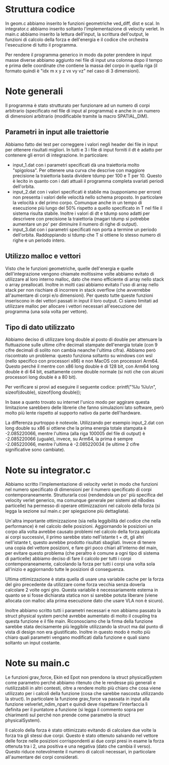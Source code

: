 # Struttura codice
In geom.c abbiamo inserito le funzioni geometriche ved_diff, dist e scal.
In integrator.c abbiamo inserito soltanto l'implementazione di velocity verlet.
In main.c abbiamo inserito la lettura dell'input, la scrittura dell'output, le funzioni di calcolo della forza e dell'energia e il codice che orchestra l'esecuzione di tutto il programma.

Per rendere il programma generico in modo da poter prendere in input masse diverse abbiamo aggiunto nei file di input una colonna dopo il tempo e prima delle coordinate che contiene la massa del corpo in quella riga (il formato quindi è "idx m x y z vx vy vz" nel caso di 3 dimensioni).


# Note generali
Il programma è stato strutturato per funzionare ad un numero di corpi arbitrario (specificato nel file di input al programma) e anche in un numero di dimensioni arbitrario (modificabile tramite la macro SPATIAL_DIM).

## Parametri in input alle traiettorie
Abbiamo fatto dei test per correggere i valori negli header dei file in input per ottenere risultati migliori. In tutti e 3 i file di input forniti il dt è adatto per contenere gli errori di integrazione.
In particolare:
- input_1.dat con i parametri specificati dà una traiettoria molto "spigolosa". Per ottenere una curva che descrive con maggiore precisione la traiettoria basta dividere tdump per 100 e T per 10. Questo è lecito in quanto con i dati attuali il programma completa svariati periodi dell'orbita.
- input_2.dat con i valori specificati è stabile ma (supponiamo per errore) non presenta i valori delle velocità nello schema proposto. In particolare la velocità x del primo corpo. Comunque anche in un tempo di esecuzione più lungo del 50% rispetto a quello specificato in T nel file il sistema risulta stabile. Inoltre i valori di dt e tdump sono adatti per descrivere con precisione la traiettoria (magari tdump si potrebbe aumentare un po' per diminuire il numero di righe di output).
- input_3.dat con i parametri specificati non porta a termine un periodo dell'orbita. Raddoppiando si tdump che T si ottiene lo stesso numero di righe e un periodo intero.

## Utilizzo malloc e vettori
Visto che le funzioni geometriche, quelle dell'energia e quelle dell'integrazione vengono chiamate moltissime volte abbiamo evitato di utilizzare al loro interno malloc, dato che meno efficiente di array nello stack o array preallocati. Inoltre in molti casi abbiamo evitato l'uso di array nello stack per non rischiare di incorrere in stack overflow (che avverrebbe all'aumentare di corpi e/o dimensioni). Per questo tutte queste funzioni inseriscono in dei vettori passati in input il loro output. Ci siamo limitati ad utilizzare malloc per allocare i vettori necessari all'esecuzione del programma (una sola volta per vettore).

## Tipo di dato utilizzato
Abbiamo deciso di utilizzare long double al posto di double per attenuare la fluttuazione sulle ultime cifre decimali stampate dell'energia totale (con 9 cifre decimali di solito non cambia neanche l'ultima cifra).
Abbiamo però riscontrato un problema: questo funziona soltanto su windows con wsl (nello specifico con processori x86) e non MacOS con processori Arm64. Questo perché il mentre con x86 long double è di 128 bit, con Arm64 long double è di 64 bit, esattamente come double normale (si noti che con alcuni processori long double è a 80 bit).

Per verificare si provi ad eseguire il seguente codice:
printf("%lu  %lu\n", sizeof(double), sizeof(long double));

In base a quanto trovato su internet l'unico modo per aggirare questa limitazione sarebbero delle librerie che fanno simulazioni lato software, però molto più lente rispetto al supporto nativo da parte dell'hardware.

La differenza purtroppo è notevole. Utilizzando per esempio input_2.dat con long double su x86 si ottiene che la prima energia totale stampata è -2.085220066, mentre l'ultima (alla riga 100005 del file di output) è -2.085220066 (uguale), invece, su Arm64, la prima è sempre -2.085220066, mentre l'ultima è -2.085220034 (le ultime 2 cifre significative sono cambiate).


# Note su integrator.c
Abbiamo scritto l'implementazione di velocity verlet in modo che funzioni nel numero specificato di dimensioni per il numero specificato di corpi contemporaneamente.
Strutturarla così (rendendola un po' più specifica del velocity verlet generico, ma comunque generale per sistemi ad nBodies particelle) ha permesso di operare ottimizzazioni nel calcolo della forza (si legga la sezione sul main.c per spiegazione più dettagliata).

Un'altra importante ottimizzazione (sia nella leggibilità del codice che nella performance) è nel calcolo delle posizioni. Aggiornando le posizioni un corpo alla volta avrebbe causato problemi nel calcolo della forza applicata ai corpi successivi, il primo sarebbe stato nell'istante t + dt, gli altri nell'istante t, questo avrebbe prodotto risultati sbagliati.
Invece di tenere una copia del vettore posizioni, e fare giri poco chiari all'interno del main, per evitare questo problema (che peraltro è comune a ogni tipo di sistema di particelle) abbiamo deciso di fare il calcolo per tutti i corpi contemporaneamente, calcolando la forza per tutti i corpi una volta sola all'inizio e aggiornando tutte le posizioni di conseguenza.

Ultima ottimizzazione è stata quella di usare una variabile cache per la forza del giro precedente da utilizzare come forza vecchia senza doverla calcolare 2 volte ogni giro. Questa variabile è necessariamente esterna in quanto se si fosse dichiarata statica non si sarebbe potuta liberare (viene allocata con malloc alla prima esecuzione dato che usare VLA non è sicuro).

Inoltre abbiamo scritto tutti i parametri necessari e non abbiamo passato la struct physical system perché avrebbe aumentato di
molto il coupling tra questa funzione e il file main.
Riconosciamo che la firma della funzione sarebbe stata decisamente più leggibile utilizzando la struct ma dal punto di vista di design non era giustificato. Inoltre in questo modo è molto più chiaro quali parametri vengano modificati dalla funzione e quali siano soltanto un input costante.


# Note su main.c
Le funzioni grav_force, Ekin ed Epot non prendono la struct physicalSystem come parametro perché abbiamo ritenuto che le rendesse più generali e riutilizzabili in altri contesti, oltre a rendere molto più chiaro che cosa viene utilizzato per i calcoli della funzione (cosa che sarebbe nascosta utilizzando la struct).
In particolare la funzione grav_force va passata in input alla funzione velverlet_ndim_npart e quindi deve rispettare l'interfaccia lì definita per il puntatore a funzione (si legga il commento sopra per chiarimenti sul perché non prende come parametro la struct physicalSystem).

Il calcolo della forza è stato ottimizzato evitando di calcolare due volte la forza tra gli stessi due corpi. Questo è stato ottenuto salvando nel vettore delle forze nelle posizioni corrispondenti ai due corpi presi in esame la forza ottenuta tra i 2, una positiva e una negativa (dato che cambia il verso). Questo riduce notevolmente il numero di calcoli necessari, in particolare all'aumentare dei corpi considerati.
